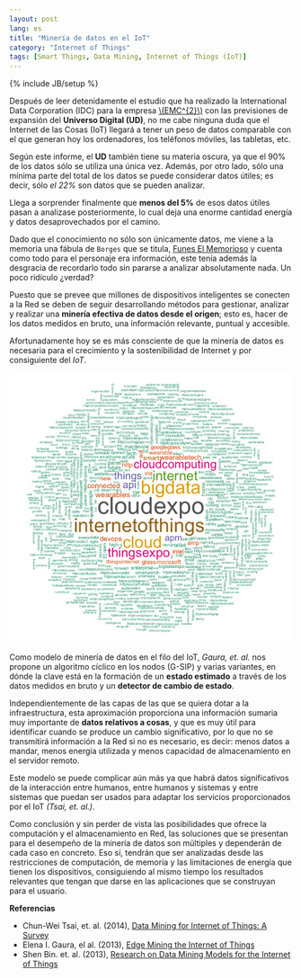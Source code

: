```yaml
---
layout: post
lang: es
title: "Minería de datos en el IoT"
category: "Internet of Things"
tags: [Smart Things, Data Mining, Internet of Things (IoT)]
---
```

{% include JB/setup %}

Después de leer detenidamente el estudio que ha realizado la International Data Corporation (IDC) para la empresa [\\(EMC^{2}\\)](http://www.emc.com/leadership/digital-universe/index.htm?pid=home-dig-uni-090414) con las previsiones de expansión del **Universo Digital (UD)**, no me cabe ninguna duda que el Internet de las Cosas (IoT) llegará a tener un peso de datos comparable con el que generan hoy los ordenadores, los teléfonos móviles, las tabletas, etc. 

Según este informe, el **UD** también tiene su materia oscura, ya que el 90% de los datos sólo se utiliza una única vez. Además, por otro lado, sólo una mínima parte del total de los datos se puede considerar datos útiles; es decir, sólo *el 22%* son datos que se pueden analizar.

Llega a sorprender finalmente que **menos del 5%** de esos datos útiles pasan a analizase posteriormente, lo cual deja una enorme cantidad energía y datos desaprovechados por el camino.

Dado que el conocimiento no sólo son únicamente datos, me viene a la memoria una fábula de `Borges` que se titula, [Funes El Memorioso](http://www.literatura.us/borges/funes.html) y cuenta como todo para el personaje era información, este tenía además la desgracia de recordarlo todo sin pararse a analizar absolutamente nada. Un poco ridículo ¿verdad?

Puesto que se prevee que millones de dispositivos inteligentes se conecten a la Red se deben de seguir desarrollando métodos para gestionar, analizar y realizar una **minería efectiva de datos desde el origen**; esto es, hacer de los datos medidos en bruto, una información relevante, puntual y accesible.

Afortunadamente hoy se es más consciente de que la minería de datos es necesaria para el crecimiento y la sostenibilidad de Internet y por consiguiente del *IoT*.


![center](/figs/2014-06-11-Mineria-de-datos-en-el-iot/iot.png) 


Como modelo de minería de datos en el filo del IoT, *Gaura, et. al.* nos propone un algoritmo cíclico en los nodos (G-SIP) y varias variantes, en dónde la clave está en la formación de un **estado estimado** a través de los datos medidos en bruto y un **detector de cambio de estado**. 

Independientemente de las capas de las que se quiera dotar a la infraestructura, esta aproximación proporciona una información sumaria muy importante de **datos relativos a cosas**, y que es muy útil para identificar cuando se produce un cambio significativo, por lo que no se transmitirá información a la Red si no es necesario, es decir: menos datos a mandar, menos energía utilizada y menos capacidad de almacenamiento en el servidor remoto.

Este modelo se puede complicar aún más ya que habrá datos significativos de la interacción entre humanos, entre humanos y sistemas y entre sistemas que puedan ser usados para adaptar los servicios proporcionados por el IoT *(Tsai, et. al.)*.

Como conclusión y sin perder de vista las posibilidades que ofrece la computación y el almacenamiento en Red, las soluciones que se presentan para el desempeño de la minería de datos son múltiples y dependerán de cada caso en concreto. Eso sí, tendrán que ser analizadas desde las restricciones de computación, de memoria y las limitaciones de energía que tienen los dispositivos, consiguiendo al mismo tiempo los resultados relevantes que tengan que darse en las aplicaciones que se construyan para el usuario.


**Referencias**

- Chun-Wei Tsai, et. al. (2014), [Data Mining for Internet of Things: A Survey](http://ieeexplore.ieee.org/xpl/login.jsp?tp=&arnumber=6674155&url=http%3A%2F%2Fieeexplore.ieee.org%2Fiel7%2F9739%2F5451756%2F06674155.pdf%3Farnumber%3D6674155)
- Elena I. Gaura, el al. (2013), [Edge Mining the Internet of Things](http://ieeexplore.ieee.org/xpl/login.jsp?tp=&arnumber=6042288&url=http%3A%2F%2Fieeexplore.ieee.org%2Fxpls%2Fabs_all.jsp%3Farnumber%3D6042288)
- Shen Bin. et. al. (2013), [Research on Data Mining Models for the Internet
of Things](https://www.ceid.upatras.gr/webpages/faculty/vasilis/Courses/SpatialTemporalDM/Papers/InternetOfThings05476146.pdf)





